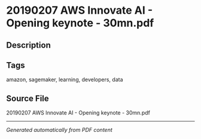 # 20190207 AWS Innovate AI - Opening keynote - 30mn.pdf

## Description

## Tags
amazon, sagemaker, learning, developers, data

## Source File
20190207 AWS Innovate AI - Opening keynote - 30mn.pdf

---
*Generated automatically from PDF content*
